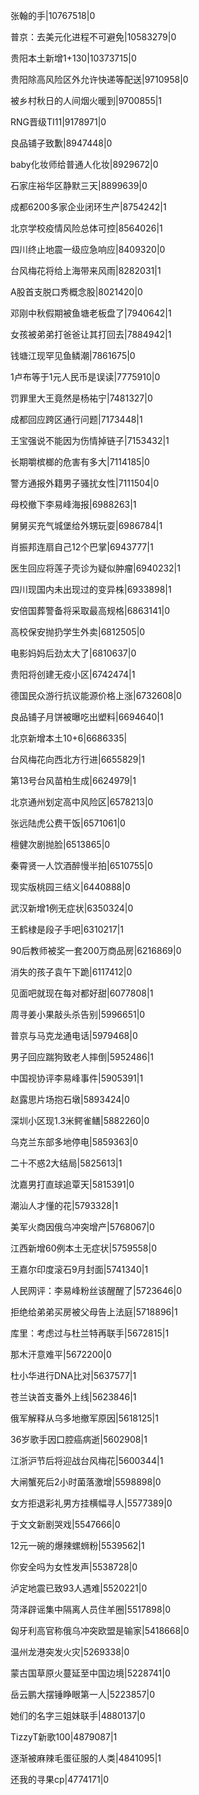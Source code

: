 张翰的手|10767518|0

普京：去美元化进程不可避免|10583279|0

贵阳本土新增1+130|10373715|0

贵阳除高风险区外允许快递等配送|9710958|0

被乡村秋日的人间烟火暖到|9700855|1

RNG晋级TI11|9178971|0

良品铺子致歉|8947448|0

baby化妆师给普通人化妆|8929672|0

石家庄裕华区静默三天|8899639|0

成都6200多家企业闭环生产|8754242|1

北京学校疫情风险总体可控|8564026|1

四川终止地震一级应急响应|8409320|0

台风梅花将给上海带来风雨|8282031|1

A股首支脱口秀概念股|8021420|0

邓刚中秋假期被鱼塘老板盘了|7940642|1

女孩被弟弟打爸爸让其打回去|7884942|1

钱塘江现罕见鱼鳞潮|7861675|0

1卢布等于1元人民币是误读|7775910|0

罚罪里大王竟然是杨祐宁|7481327|0

成都回应跨区通行问题|7173448|1

王宝强说不能因为伤情掉链子|7153432|1

长期嚼槟榔的危害有多大|7114185|0

警方通报外籍男子骚扰女性|7111504|0

母校撤下李易峰海报|6988263|1

舅舅买充气城堡给外甥玩耍|6986784|1

肖振邦连扇自己12个巴掌|6943777|1

医生回应将莲子壳诊为疑似肿瘤|6940232|1

四川现国内未出现过的变异株|6933898|1

安倍国葬警备将采取最高规格|6863141|0

高校保安抛扔学生外卖|6812505|0

电影妈妈后劲太大了|6810637|0

贵阳将创建无疫小区|6742474|1

德国民众游行抗议能源价格上涨|6732608|0

良品铺子月饼被曝吃出塑料|6694640|1

北京新增本土10+6|6686335|

台风梅花向西北方行进|6655829|1

第13号台风苗柏生成|6624979|1

北京通州划定高中风险区|6578213|0

张远陆虎公费干饭|6571061|0

檀健次剧抛脸|6513865|0

秦霄贤一人饮酒醉慢半拍|6510755|0

现实版桃园三结义|6440888|0

武汉新增1例无症状|6350324|0

王鹤棣是段子手吧|6310217|1

90后教师被奖一套200万商品房|6216869|0

消失的孩子袁午下跪|6117412|0

见面吧就现在每对都好甜|6077808|1

周寻姜小果敲头杀告别|5996651|0

普京与马克龙通电话|5979468|0

男子回应踹狗致老人摔倒|5952486|1

中国视协评李易峰事件|5905391|1

赵露思片场抱石墩|5893424|0

深圳小区现1.3米鳄雀鳝|5882260|0

乌克兰东部多地停电|5859363|0

二十不惑2大结局|5825613|1

沈嘉男打直球追覃天|5815391|0

潮汕人才懂的花|5793328|1

美军火商因俄乌冲突增产|5768067|0

江西新增60例本土无症状|5759558|0

王嘉尔印度滚石9月封面|5741340|1

人民网评：李易峰粉丝该醒醒了|5723646|0

拒绝给弟弟买房被父母告上法庭|5718896|1

库里：考虑过与杜兰特再联手|5672815|1

那木汗意难平|5672200|0

杜小华进行DNA比对|5637577|1

苍兰诀首支番外上线|5623846|1

俄军解释从乌多地撤军原因|5618125|1

36岁歌手因口腔癌病逝|5602908|1

江浙沪节后将迎战台风梅花|5600344|1

大闸蟹死后2小时菌落激增|5598898|0

女方拒退彩礼男方挂横幅寻人|5577389|0

于文文新剧哭戏|5547666|0

12元一碗的爆辣螺蛳粉|5539562|1

你安全吗为女性发声|5538728|0

泸定地震已致93人遇难|5520221|0

菏泽辟谣集中隔离人员住羊圈|5517898|0

匈牙利高官称俄乌冲突欧盟是输家|5418668|0

温州龙港突发火灾|5269338|0

蒙古国草原火蔓延至中国边境|5228741|0

岳云鹏大摆锤睁眼第一人|5223857|0

她们的名字三姐妹联手|4880137|0

TizzyT新歌100|4879087|1

逐渐被麻辣毛蛋征服的人类|4841095|1

还我的寻果cp|4774171|0

